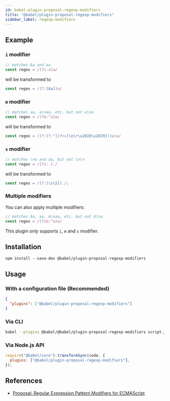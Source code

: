 ```yaml
---
id: babel-plugin-proposal-regexp-modifiers
title: "@babel/plugin-proposal-regexp-modifiers"
sidebar_label: regexp-modifiers
---
```


## Example

### `i` modifier
```js title="input.js"
// matches Aa and aa
const regex = /(?i:a)a/
```
will be transformed to
```js title="output.js"
const regex = /(?:[Aa])a/
```

### `m` modifier
```js title="input.js"
// matches aa, a\naa, etc. but not a\na
const regex = /(?m:^a)a/
```
will be transformed to
```js title="output.js"
const regex = /(?:(?:^|(?<=[\n\r\u2028\u2029]))a)a/
```

### `s` modifier
```js title="input.js"
// matches \na and aa, but not \n\n
const regex = /(?s:.)./
```
will be transformed to
```js title="output.js"
const regex = /(?:[\s\S])./;
```

### Multiple modifiers
You can also apply multiple modifiers:

```js
// matches Aa, aa, A\naa, etc. but not A\na
const regex = /(?im:^a)a/
```

This plugin only supports `i`, `m` and `s` modifier.

## Installation

```shell npm2yarn
npm install --save-dev @babel/plugin-proposal-regexp-modifiers
```

## Usage

### With a configuration file (Recommended)

```json title="babel.config.json"
{
  "plugins": ["@babel/plugin-proposal-regexp-modifiers"]
}
```

### Via CLI

```sh title="Shell"
babel --plugins @babel/@babel/plugin-proposal-regexp-modifiers script.js
```

### Via Node.js API

```js title="JavaScript"
require("@babel/core").transformSync(code, {
  plugins: ["@babel/plugin-proposal-regexp-modifiers"],
});
```

## References

- [Proposal: Regular Expression Pattern Modifiers for ECMAScript](https://github.com/tc39/proposal-regexp-modifiers)
